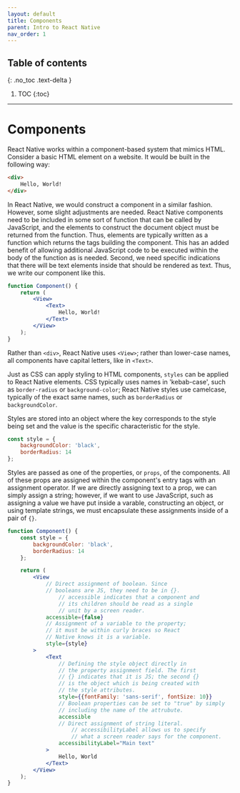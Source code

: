 ```yaml
---
layout: default
title: Components
parent: Intro to React Native
nav_order: 1
---
```

## Table of contents
{: .no_toc .text-delta }

1. TOC
{:toc}
---

# Components

React Native works within a component-based system that mimics HTML. Consider a basic HTML element on a website. It would be built in the following way:

```html
<div>
    Hello, World!
</div>
```

In React Native, we would construct a component in a similar fashion. However, some slight adjustments are needed. React Native components need to be included in some sort of function that can be called by JavaScript, and the elements to construct the document object must be returned from the function. Thus, elements are typically written as a function which returns the tags building the component. This has an added benefit of allowing additional JavaScript code to be executed within the body of the function as is needed. Second, we need specific indications that there will be text elements inside that should be rendered as text. Thus, we write our component like this.

```jsx
function Component() {
    return (
        <View>
            <Text>
                Hello, World!
            </Text>
        </View>
    );
}
```

Rather than `<div>`, React Native uses `<View>`; rather than lower-case names, all components have capital letters, like in `<Text>`. 

Just as CSS can apply styling to HTML components, `styles` can be applied to React Native elements. CSS typically uses names in 'kebab-case', such as `border-radius` or `background-color`; React Native styles use camelcase, typically of the exact same names, such as `borderRadius` or `backgroundColor`.

Styles are stored into an object where the key corresponds to the style being set and the value is the specific characteristic for the style.

```jsx
const style = {
    backgroundColor: 'black',
    borderRadius: 14
};
```

Styles are passed as one of the properties, or `props`, of the components. All of these props are assigned within the component's entry tags with an assignment operator. If we are directly assigning text to a prop, we can simply assign a string; however, if we want to use JavaScript, such as assigning a value we have put inside a varable, constructing an object, or using template strings, we must encapsulate these assignments inside of a pair of `{}`.


```jsx
function Component() {
    const style = {
        backgroundColor: 'black',
        borderRadius: 14
    };

    return (
        <View 
            // Direct assignment of boolean. Since
            // booleans are JS, they need to be in {}.
                // accessible indicates that a component and
                // its children should be read as a single
                // unit by a screen reader. 
            accessible={false}
            // Assignment of a variable to the property;
            // it must be within curly braces so React
            // Native knows it is a variable.
            style={style}
        >
            <Text
                // Defining the style object directly in
                // the property assignment field. The first
                // {} indicates that it is JS; the second {}
                // is the object which is being created with
                // the style attributes.
                style={{fontFamily: 'sans-serif', fontSize: 10}}
                // Boolean properties can be set to "true" by simply
                // including the name of the attrubute.
                accessible
                // Direct assignment of string literal.
                    // accessibilityLabel allows us to specify
                    // what a screen reader says for the component.
                accessibilityLabel="Main text"
            >
                Hello, World
            </Text>
        </View>
    );
}
```



